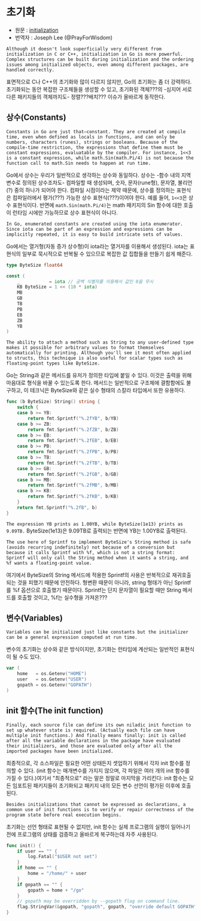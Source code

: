 # 초기화

* 원문 : [initialization](https://golang.org/doc/effective_go.html#initialization)
* 번역자 : Joseph Lee (@PrayForWisdom)

`Although it doesn't look superficially very different from initialization in C or C++, initialization in Go is more powerful. Complex structures can be built during initialization and the ordering issues among initialized objects, even among different packages, are handled correctly.`

표면적으로 C나 C++의 초기화와 많이 다르지 않지만, Go의 초기화는 좀 더 강력하다. 초기화되는 동안 복잡한 구조체들을 생성할 수 있고, 초기화된 객체???의 -심지어 서로 다른 패키지들의 객체까지도- 정렬???배치??? 이슈가 올바르게 동작한다.

## 상수(Constants)

`Constants in Go are just that—constant. They are created at compile time, even when defined as locals in functions, and can only be numbers, characters (runes), strings or booleans. Because of the compile-time restriction, the expressions that define them must be constant expressions, evaluatable by the compiler. For instance, 1<<3 is a constant expression, while math.Sin(math.Pi/4) is not because the function call to math.Sin needs to happen at run time.`

Go에서 상수는 우리가 일반적으로 생각하는 상수와 동일하다. 상수는 -함수 내의 지역변수로 정의된 상수조차도- 컴파일할 때 생성되며, 숫자, 문자(rune형), 문자열, 불리언(?) 중의 하나가 되어야 한다. 컴파일 시점이라는 제약 때문에, 상수를 정의하는 표현식은 컴파일러에서 평가(???) 가능한 상수 표현식(???)이어야 한다. 예를 들어,  `1<<3`은 상수 표현식이다. 반면에 `math.Sin(math.Pi/4)`는 math 패키지의 Sin 함수에 대한 호출이 런타임 시에만 가능하므로 상수 표현식이 아니다.

`In Go, enumerated constants are created using the iota enumerator. Since iota can be part of an expression and expressions can be implicitly repeated, it is easy to build intricate sets of values.`

Go에서는 열거형(자동 증가 상수형)이 iota라는 열거자를 이용해서 생성된다. iota는 표현식의 일부로 묵시적으로 반복될 수 있으므로 복잡한 값 집합들을 만들기 쉽게 해준다.

```go
type ByteSize float64

const (
    _           = iota // 공백 식별자를 이용해서 값인 0을 무시
    KB ByteSize = 1 << (10 * iota)
    MB
    GB
    TB
    PB
    EB
    ZB
    YB
)
```

`The ability to attach a method such as String to any user-defined type makes it possible for arbitrary values to format themselves automatically for printing. Although you'll see it most often applied to structs, this technique is also useful for scalar types such as floating-point types like ByteSize.`

Go는 String과 같은 메서드를 유저가 정의한 타입에 붙일 수 있다. 이것은 출력을 위해 마음대로 형식을 바꿀 수 있는도록 한다. 메서드는 일반적으로 구조체에 결함함에도 불구하고, 이 테크닉은 ByteSize와 같은 실수 형태의 스칼라 타입에서 또한 유용하다.

```go
func (b ByteSize) String() string {
    switch {
    case b >= YB:
        return fmt.Sprintf("%.2fYB", b/YB)
    case b >= ZB:
        return fmt.Sprintf("%.2fZB", b/ZB)
    case b >= EB:
        return fmt.Sprintf("%.2fEB", b/EB)
    case b >= PB:
        return fmt.Sprintf("%.2fPB", b/PB)
    case b >= TB:
        return fmt.Sprintf("%.2fTB", b/TB)
    case b >= GB:
        return fmt.Sprintf("%.2fGB", b/GB)
    case b >= MB:
        return fmt.Sprintf("%.2fMB", b/MB)
    case b >= KB:
        return fmt.Sprintf("%.2fKB", b/KB)
    }
    return fmt.Sprintf("%.2fB", b)
}
```

`The expression YB prints as 1.00YB, while ByteSize(1e13) prints as 9.09TB.`
ByteSize(1e13)은 9.09TB로 출력되는 반면에 YB는 1.00YB로 출력된다.

`The use here of Sprintf to implement ByteSize's String method is safe (avoids recurring indefinitely) not because of a conversion but because it calls Sprintf with %f, which is not a string format: Sprintf will only call the String method when it wants a string, and %f wants a floating-point value.`

여기에서 ByteSize의 String 메서드에 적용한 Sprintf의 사용은 반복적으로 재귀호출되는 것을 피했기 때문에 안전하다. 형변환 때문이 아니라, string 형태가 아닌 Sprintf를 %f 옵션으로 호출했기 때문이다. Sprintf는 단지 문자열이 필요할 때만 String 메서드를 호출할 것이고, %f는 실수형을 가져온???

## 변수(Variables)

`Variables can be initialized just like constants but the initializer can be a general expression computed at run time.`

변수의 초기화는 상수와 같은 방식이지만, 초기화는 런타임에 계산되는 일반적인 표현식이 될 수도 있다.

```go
var (
    home   = os.Getenv("HOME")
    user   = os.Getenv("USER")
    gopath = os.Getenv("GOPATH")
)
```

## init 함수(The init function)

`Finally, each source file can define its own niladic init function to set up whatever state is required. (Actually each file can have multiple init functions.) And finally means finally: init is called after all the variable declarations in the package have evaluated their initializers, and those are evaluated only after all the imported packages have been initialized.`

최종적으로, 각 소스파일은 필요한 어떤 상태든지 셋업하기 위해서 각자 init 함수를 정의할 수 있다. (init 함수는 매개변수를 가지지 않으며, 각 파일은 여러 개의 init 함수를 가질 수 있다.)여기서 "최종적으로" 라는 말은 정말로 마지막을 가리킨다: init 함수는 모든 임포트된 패키지들이 초기화되고 패키지 내의 모든 변수 선언이 평가된 이후에 호출된다.

`Besides initializations that cannot be expressed as declarations, a common use of init functions is to verify or repair correctness of the program state before real execution begins.`

초기화는 선언 형태로 표현될 수 없지만, init 함수는 실제 프로그램의 실행이 일어나기 전에 프로그램의 상태를 검증하고 올바르게 복구하는데 자주 사용된다.

```go
func init() {
    if user == "" {
        log.Fatal("$USER not set")
    }
    if home == "" {
        home = "/home/" + user
    }
    if gopath == "" {
        gopath = home + "/go"
    }
    // gopath may be overridden by --gopath flag on command line.
    flag.StringVar(&gopath, "gopath", gopath, "override default GOPATH")
}
```
